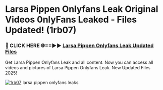 # Larsa Pippen Onlyfans Leak Original Videos 0nlyFans Leaked - Files Updated! (1rb07)

<h3>🔴 CLICK HERE 🌐==►► <a href="https://tinyurl.com/brd5kh86" rel="nofollow">Larsa Pippen Onlyfans Leak Updated Files</a></h3>

Get Larsa Pippen Onlyfans Leak and all content. Now you can access all videos and pictures of Larsa Pippen Onlyfans Leak. New Updated Files 2025!

[![1rb07](https://i.imgur.com/K7sEzmb.gif)](https://tinyurl.com/brd5kh86)
larsa pippen onlyfans leaks